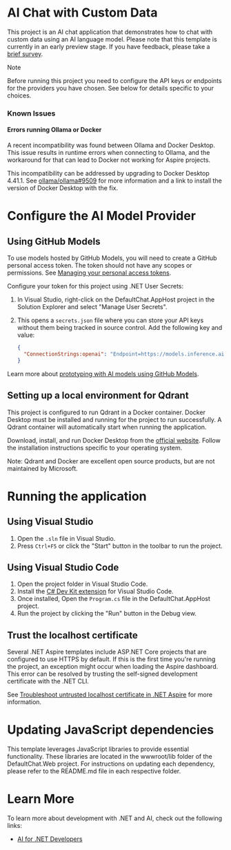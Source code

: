 # AI Chat with Custom Data

This project is an AI chat application that demonstrates how to chat with custom data using an AI language model. Please note that this template is currently in an early preview stage. If you have feedback, please take a [brief survey](https://aka.ms/dotnet-chat-templatePreview2-survey).

>[!NOTE]
> Before running this project you need to configure the API keys or endpoints for the providers you have chosen. See below for details specific to your choices.

### Known Issues

#### Errors running Ollama or Docker

A recent incompatibility was found between Ollama and Docker Desktop. This issue results in runtime errors when connecting to Ollama, and the workaround for that can lead to Docker not working for Aspire projects.

This incompatibility can be addressed by upgrading to Docker Desktop 4.41.1. See [ollama/ollama#9509](https://github.com/ollama/ollama/issues/9509#issuecomment-2842461831) for more information and a link to install the version of Docker Desktop with the fix.

# Configure the AI Model Provider

## Using GitHub Models
To use models hosted by GitHub Models, you will need to create a GitHub personal access token. The token should not have any scopes or permissions. See [Managing your personal access tokens](https://docs.github.com/en/authentication/keeping-your-account-and-data-secure/managing-your-personal-access-tokens).

Configure your token for this project using .NET User Secrets:

1. In Visual Studio, right-click on the DefaultChat.AppHost project in the Solution Explorer and select "Manage User Secrets".
2. This opens a `secrets.json` file where you can store your API keys without them being tracked in source control. Add the following key and value:

   ```json
   {
     "ConnectionStrings:openai": "Endpoint=https://models.inference.ai.azure.com;Key=YOUR-API-KEY"
   }
   ```

Learn more about [prototyping with AI models using GitHub Models](https://docs.github.com/github-models/prototyping-with-ai-models).

## Setting up a local environment for Qdrant
This project is configured to run Qdrant in a Docker container. Docker Desktop must be installed and running for the project to run successfully. A Qdrant container will automatically start when running the application.

Download, install, and run Docker Desktop from the [official website](https://www.docker.com/). Follow the installation instructions specific to your operating system.

Note: Qdrant and Docker are excellent open source products, but are not maintained by Microsoft.

# Running the application

## Using Visual Studio

1. Open the `.sln` file in Visual Studio.
2. Press `Ctrl+F5` or click the "Start" button in the toolbar to run the project.

## Using Visual Studio Code

1. Open the project folder in Visual Studio Code.
2. Install the [C# Dev Kit extension](https://marketplace.visualstudio.com/items?itemName=ms-dotnettools.csdevkit) for Visual Studio Code.
3. Once installed, Open the `Program.cs` file in the DefaultChat.AppHost project.
4. Run the project by clicking the "Run" button in the Debug view.

## Trust the localhost certificate

Several .NET Aspire templates include ASP.NET Core projects that are configured to use HTTPS by default. If this is the first time you're running the project, an exception might occur when loading the Aspire dashboard. This error can be resolved by trusting the self-signed development certificate with the .NET CLI.

See [Troubleshoot untrusted localhost certificate in .NET Aspire](https://learn.microsoft.com/dotnet/aspire/troubleshooting/untrusted-localhost-certificate) for more information.

# Updating JavaScript dependencies

This template leverages JavaScript libraries to provide essential functionality. These libraries are located in the wwwroot/lib folder of the DefaultChat.Web project. For instructions on updating each dependency, please refer to the README.md file in each respective folder.

# Learn More
To learn more about development with .NET and AI, check out the following links:

* [AI for .NET Developers](https://learn.microsoft.com/dotnet/ai/)
